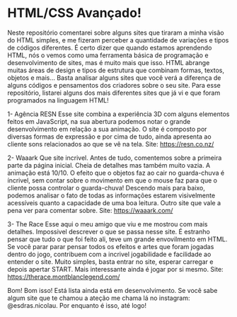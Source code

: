 # HTML/CSS Avançado!
Neste repositório comentarei sobre alguns sites que tiraram a minha visão do HTML simples, e me fizeram perceber a quantidade de variações e tipos de códigos diferentes.
É certo dizer que quando estamos aprendendo HTML, nós o vemos como uma ferramenta básica de programação e desenvolvimento de sites, mas é muito mais que isso. HTML abrange muitas áreas de design e tipos de estrutura que combinam formas, textos, objetos e mais...
Basta analisar alguns sites que você verá a diferença de alguns códigos e pensamentos dos criadores sobre o seu site.
Para esse repositório, listarei alguns dos mais diferentes sites que já vi e que foram programados na linguagem HTML!

1- Agência RESN
Esse site combina a experiência 3D com alguns elementos feitos em JavaScript, na sua abertura podemos notar o grande desenvolvimento em relação a sua animação. O site é composto por diversas formas de expressão e por cima de tudo, ainda apresenta ao cliente sons relacionados ao que se vê na tela.
Site: https://resn.co.nz/

2- Waaark
Que site incrivel. Antes de tudo, comentemos sobre a primeira parte da página inicial. Cheia de detalhes mas também muito vazia. A animação está 10/10. O efeito que o objetos faz ao cair no guarda-chuva é íncrivel, sem contar sobre o movimento em que o mouse faz para que o cliente possa controlar o guarda-chuva! Descendo mais para baixo, podemos analisar o fato de todas as informações estarem visivelmente acessíveis quanto a capacidade de uma boa leitura. Outro site que vale a pena ver para comentar sobre.
Site: https://waaark.com/

3- The Race
Esse aqui o meu amigo que viu e me mostrou com mais detalhes. Impossivel descrever o que se passa nesse site. É estranho pensar que tudo o que foi feito ali, teve um grande envovilmento em HTML. Se você parar parar pensar todos os efeitos e artes que foram jogadas dentro do jogo, contribuem com a incrivel jogabilidade e facilidade ao entender o site. Muito simples, basta entrar no site, esperar carregar e depois apertar START. Mais interessante ainda é jogar por si mesmo.
Site: https://therace.montblanclegend.com/

Bom! Bom isso! Está lista ainda está em desenvolvimento. Se você sabe algum site que te chamou a ateção me chama lá no instagram: @esdras.nicolau.
Por enquanto é isso, até logo!
